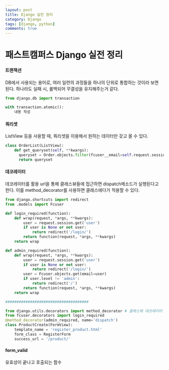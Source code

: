 ```yaml
---
layout: post
title: Django 실전 정리
category: Django
tags: [django, python]
comments: true
---
```


패스트캠퍼스 Django 실전 정리
=====

#### 트랜잭션
DB에서 사용되는 용어로, 여러 일련의 과정들을 하나의 단위로 통합하는 것이라 보면 된다.
하나라도 실패 시, 롤백되어 무결성을 유지해주는거 같다.
```python
from django.db import transaction

with transaction.atomic():
    내용 작성
```

#### 쿼리셋
ListView 등을 사용할 때, 쿼리셋을 이용해서 원하는 데이터만 갖고 올 수 있다.
```python
class OrderList(ListView):
    def get_queryset(self, **kwargs):
      queryset = Order.objects.filter(fcuser__email=self.request.session.get('user'))
      return queryset
```

#### 데코레이터
데코레이터를 활용
url을 통해 클래스뷰들에 접근하면 dispatch메소드가 실행된다고 한다. 이를 method_decorator를 사용하면 클래스에다가 적용할 수 있다.
```python
from django.shortcuts import redirect
from .models import Fcuser

def login_required(function):
    def wrap(request, *args, **kwargs):
        user = request.session.get('user')
        if user is None or not user:
            return redirect('/login/')
        return function(request, *args, **kwargs)
    return wrap

def admin_required(function):
    def wrap(request, *args, **kwargs):
        user = request.session.get('user')
        if user is None or not user:
            return redirect('/login/')
        user = Fcuser.objects.get(email=user)
        if user.level != 'admin':
            return redirect('/')
        return function(request, *args, **kwargs)
    return wrap

#####################################

from django.utils.decorators import method_decorator # 클래스에 데코레이터 할 수 있음
from fcuser.decorators import login_required
@method_decorator(admin_required, name='dispatch')
class ProductCreate(FormView):
    template_name = 'register_product.html'
    form_class = RegisterForm
    success_url = '/product/'
```

#### form_valid
유효성이 끝나고 호출되는 함수
